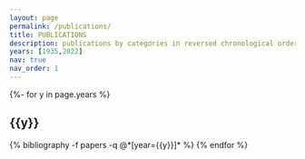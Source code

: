 ```yaml
---
layout: page
permalink: /publications/
title: PUBLICATIONS
description: publications by categories in reversed chronological order. generated by jekyll-scholar.
years: [1935,2022]
nav: true
nav_order: 1
---
```

<!-- _pages/publications.md -->
<div class="publications">

{%- for y in page.years %}
  <h2 class="year">{{y}}</h2>
  {% bibliography -f papers -q @*[year={{y}}]* %}
{% endfor %}

</div>
